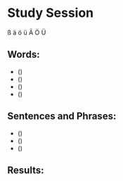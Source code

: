 # Study Session
  ß   ä   ö  ü   Ä   Ö   Ü


## Words:
* ()
* ()
* () 
* ()


## Sentences and Phrases:
* ()
* ()
* () 


## Results:
